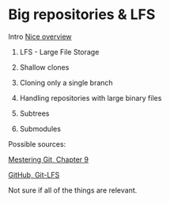 # Big repositories & LFS

Intro [Nice overview](https://www.atlassian.com/git/tutorials/big-repositories)

1. LFS - Large File Storage

2. Shallow clones

3. Cloning only a single branch

4. Handling repositories with large binary files

5. Subtrees

6. Submodules

Possible sources:

 [Mestering Git, Chapter 9](https://www.packtpub.com/product/mastering-git/9781783553754)

 [GitHub, Git-LFS](https://github.com/git-lfs/git-lfs/wiki)

Not sure if all of the things are relevant.
